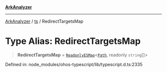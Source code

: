 [**ArkAnalyzer**](../../../../README.md)

***

[ArkAnalyzer](../../../../globals.md) / [ts](../README.md) / RedirectTargetsMap

# Type Alias: RedirectTargetsMap

> **RedirectTargetsMap** = [`ReadonlyESMap`](../interfaces/ReadonlyESMap.md)\<[`Path`](Path.md), readonly `string`[]\>

Defined in: node\_modules/ohos-typescript/lib/typescript.d.ts:2335
